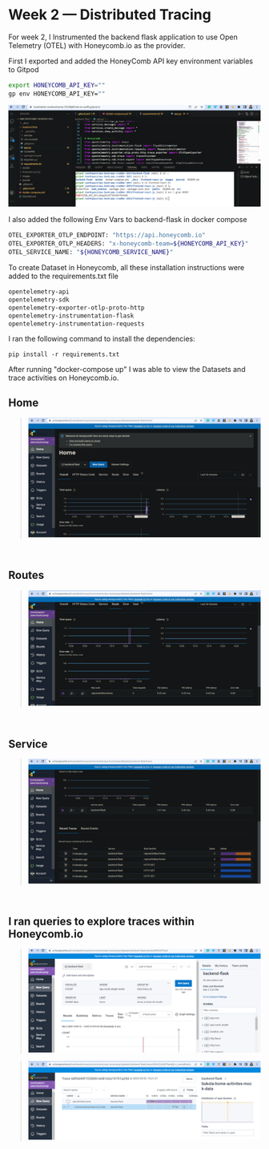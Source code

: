 # Week 2 — Distributed Tracing

For week 2, I Instrumented the backend flask application to use Open Telemetry (OTEL) with Honeycomb.io as the provider.


First I exported and added the HoneyComb API key environment variables to Gitpod

```bash
export HONEYCOMB_API_KEY=""
gp env HONEYCOMB_API_KEY=""
```
![Honeycomb API](/images/week-2/honeycomb-env-API.png)

I also added the following Env Vars to backend-flask in docker compose

```bash
OTEL_EXPORTER_OTLP_ENDPOINT: "https://api.honeycomb.io"
OTEL_EXPORTER_OTLP_HEADERS: "x-honeycomb-team=${HONEYCOMB_API_KEY}"
OTEL_SERVICE_NAME: "${HONEYCOMB_SERVICE_NAME}"
```

To create Dataset in Honeycomb, all these installation instructions were added to the requirements.txt file
```
opentelemetry-api 
opentelemetry-sdk 
opentelemetry-exporter-otlp-proto-http 
opentelemetry-instrumentation-flask 
opentelemetry-instrumentation-requests
```

I ran the following command to install the dependencies:

```
pip install -r requirements.txt
```

After running "docker-compose up" I was able to view the Datasets and trace activities on Honeycomb.io.

## Home
> ![](/images/week-2/honeycomb-awsbootcamp-home.png)

<br>

## Routes
> ![](/images/week-2/honeycomb-awsbootcamp-route.png)

<br>

## Service
> ![](/images/week-2/honeycomb-awsbootcamp-service.png)

<br>

## I ran queries to explore traces within Honeycomb.io
> ![](/images/week-2/honeycomb-awsbootcamp-query.png)

> ![](/images/week-2/honeycomb-awsbootcamp-trace1-mock-data.png)







